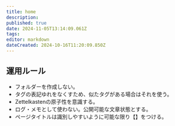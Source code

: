 ```yaml
---
title: home
description: 
published: true
date: 2024-11-05T13:14:09.061Z
tags: 
editor: markdown
dateCreated: 2024-10-16T11:20:09.850Z
---
```


## 運用ルール
- フォルダーを作成しない。
- タグの表記ゆれをなくすため、似たタグがある場合はそれを使う。
- Zettelkastenの原子性を意識する。
- ログ・メモとして使わない。公開可能な文章状態とする。
- ページタイトルは識別しやすいように可能な限り【】をつける。